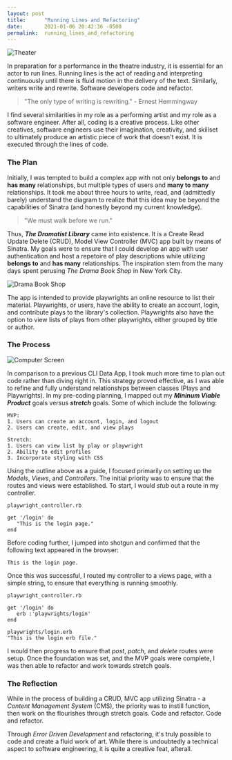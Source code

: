 ```yaml
---
layout: post
title:      "Running Lines and Refactoring"
date:       2021-01-06 20:42:36 -0500
permalink:  running_lines_and_refactoring
---
```


![Theater](https://howtodrama.com/wp-content/uploads/2019/02/audience-auditorium-back-view-713149-1080x675.jpg)

In preparation for a performance in the theatre industry, it is essential for an actor to run lines. Running lines is the act of reading and interpreting continuously until there is fluid motion in the delivery of the text. Similarly, writers write and rewrite. Software developers code and refactor.

> "The only type of writing is rewriting." - Ernest Hemmingway

I find several similarities in my role as a performing artist and my role as a software engineer. After all, coding is a creative process. Like other creatives, software engineers use their imagination, creativity, and skillset to ultimately produce an artistic piece of work that doesn't exist. It is executed through the lines of code.

### The Plan

Initially, I was tempted to build a complex app with not only **belongs to** and **has many** relationships, but multiple types of users and **many to many** relationships. It took me about three hours to write, read, and (admittedly barely) understand the diagram to realize that this idea may be beyond the capabilities of Sinatra (and honestly beyond my current knowledge).

> "We must walk before we run."

Thus, ***The Dramatist Library*** came into existence. It is a Create Read Update Delete (CRUD), Model View Controller (MVC) app built by means of Sinatra. My goals were to ensure that I could develop an app with user authentication and host a repetoire of play descriptions while utilizing  **belongs to** and **has many** relationships. The inspiration stem from the many days spent perusing *The Drama Book Shop* in New York City. 

![Drama Book Shop](https://3.bp.blogspot.com/-V5GAOPTapZc/XL0TrgYPrzI/AAAAAAABNb0/rWlr4oyLr_MruqgbBkSCxqJSC68o0hhUQCLcBGAs/s1600/photo.jpg)

The app is intended to provide playwrights an online resource to list their material. Playwrights, or users, have the ability to create an account, login, and contribute plays to the library's collection. Playwrights also have the option to view lists of plays from other playwrights, either grouped by title or author.

### The Process

![Computer Screen](https://i.cbc.ca/1.3473565.1489087511!/fileImage/httpImage/image.jpg_gen/derivatives/16x9_780/programming-code.jpg)

In comparison to a previous CLI Data App, I took much more time to plan out code rather than diving right in. This strategy proved effective, as I was able to refine and fully understand relationships between classes (Plays and Playwrights). In my pre-coding planning, I mapped out my ***Mininum Viable Product*** goals versus ***stretch*** goals. Some of which include the following:

```
MVP: 
1. Users can create an account, login, and logout
2. Users can create, edit, and view plays

Stretch: 
1. Users can view list by play or playwright
2. Ability to edit profiles
3. Incorporate styling with CSS
```

Using the outline above as a guide, I focused primarily on setting up the *Models*, *Views*, and *Controllers*. The initial priority was to ensure that the routes and views were established. To start, I would *stub* out a route in my controller.

```
playwright_controller.rb

get '/login' do
   "This is the login page."
end
```

Before coding further, I jumped into shotgun and confirmed that the following text appeared in the browser:

```
This is the login page.
```

Once this was successful, I routed my controller to a views page, with a simple string, to ensure that everything is running smoothly.

```
playwright_controller.rb

get '/login' do
   erb :'playwrights/login'
end

playwrights/login.erb
"This is the login erb file."
```

I would then progress to ensure that *post*, *patch*, and *delete* routes were setup. Once the foundation was set, and the MVP goals were complete, I was then able to refactor and work towards stretch goals. 

### The Reflection

While in the process of building a CRUD, MVC app utilizing Sinatra - a *Content Management System* (CMS), the priority was to instill function, then work on the flourishes through stretch goals. Code and refactor. Code and refactor.

Through *Error Driven Development* and refactoring, it's truly possible to code and create a fluid work of art. While there is undoubtedly a technical aspect to software engineering, it is quite a creative feat, afterall. 

